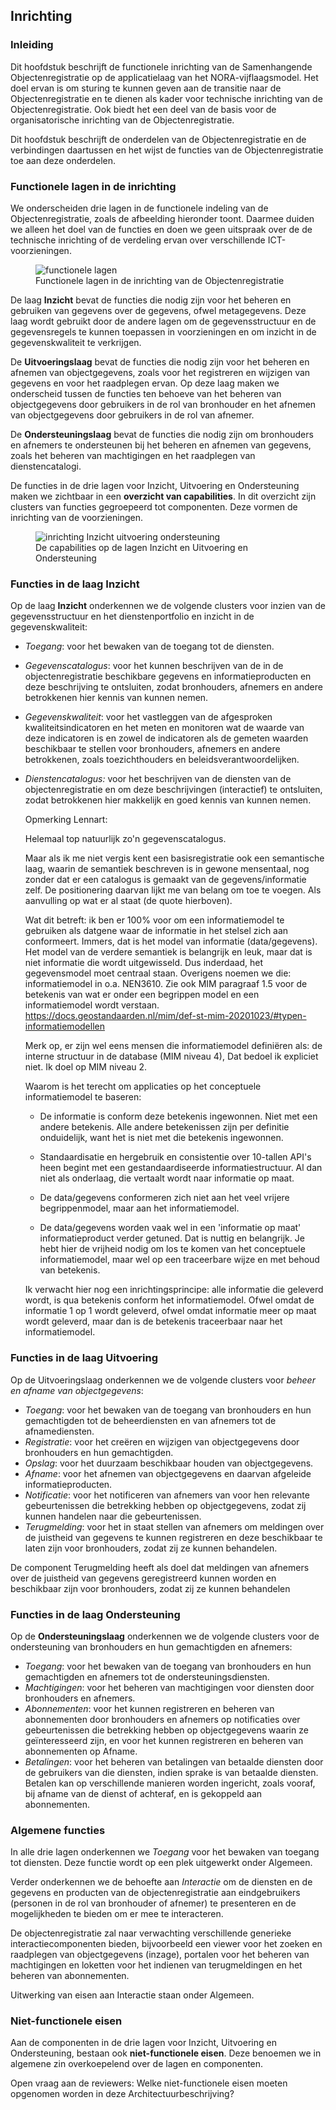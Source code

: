 ## Inrichting

### Inleiding

Dit hoofdstuk beschrijft de functionele inrichting van de Samenhangende Objectenregistratie op de applicatielaag van het NORA-vijflaagsmodel. Het doel ervan is om sturing te kunnen geven aan de transitie naar de Objectenregistratie en te dienen als kader voor technische inrichting van de Objectenregistratie. Ook biedt het een deel van de basis voor de organisatorische inrichting van de Objectenregistratie. 

Dit hoofdstuk beschrijft de onderdelen van de Objectenregistratie en de verbindingen daartussen en het wijst de functies van de Objectenregistratie toe aan deze onderdelen. 

### Functionele lagen in de inrichting

We onderscheiden drie lagen in de functionele indeling van de Objectenregistratie, zoals de afbeelding hieronder toont. Daarmee duiden we alleen het doel van de functies en doen we geen uitspraak over de de technische inrichting of de verdeling ervan over verschillende ICT-voorzieningen.

<figure id="inrichtinglagen">
    <img src="media/functionele-lagen-objectenregistratie.png" alt="functionele lagen">
    <figcaption>Functionele lagen in de inrichting van de Objectenregistratie</figcaption>
</figure>

De laag **Inzicht** bevat de functies die nodig zijn voor het beheren en gebruiken van gegevens over de gegevens, ofwel metagegevens. Deze laag wordt gebruikt door de andere lagen om de gegevensstructuur en de gegevensregels te kunnen toepassen in voorzieningen en om inzicht in de gegevenskwaliteit te verkrijgen.

De **Uitvoeringslaag** bevat de functies die nodig zijn voor het beheren en afnemen van objectgegevens, zoals voor het registreren en wijzigen van gegevens en voor het raadplegen ervan. Op deze laag maken we onderscheid tussen de functies ten behoeve van het beheren van objectgegevens door gebruikers in de rol van bronhouder en het afnemen van objectgegevens door gebruikers in de rol van afnemer. 

De **Ondersteuningslaag** bevat de functies die nodig zijn om bronhouders en afnemers te ondersteunen bij het beheren en afnemen van gegevens, zoals het beheren van machtigingen en het raadplegen van dienstencatalogi.

De functies in de drie lagen voor Inzicht, Uitvoering en Ondersteuning maken we zichtbaar in een **overzicht van capabilities**. In dit overzicht zijn clusters van functies gegroepeerd tot componenten. Deze vormen de inrichting van de voorzieningen. 

<figure id="Inzicht-inrichting-uitvoering">
    <img src="media/inrichting-inzicht-uitvoering-ondersteuning-objectenregistratie.png" alt="inrichting Inzicht uitvoering ondersteuning">
    <figcaption>De capabilities op de lagen Inzicht en Uitvoering en Ondersteuning</figcaption>
</figure>


### Functies in de laag Inzicht

Op de laag **Inzicht** onderkennen we de volgende clusters voor inzien van de gegevensstructuur en het dienstenportfolio en inzicht in de gegevenskwaliteit: 

- *Toegang*: voor het bewaken van de toegang tot de diensten.
- *Gegevenscatalogus*: voor het kunnen beschrijven van de in de objectenregistratie beschikbare gegevens en informatieproducten en deze beschrijving te ontsluiten, zodat bronhouders, afnemers en andere betrokkenen hier kennis van kunnen nemen.
 - *Gegevenskwaliteit*: voor het vastleggen van de afgesproken kwaliteitsindicatoren en het meten en monitoren wat de waarde van deze indicatoren is en zowel de indicatoren als de gemeten waarden beschikbaar te stellen voor bronhouders, afnemers en andere betrokkenen, zoals toezichthouders en beleidsverantwoordelijken.
 - *Dienstencatalogus:* voor het beschrijven van de diensten van de objectenregistratie en om deze beschrijvingen (interactief) te ontsluiten, zodat betrokkenen hier makkelijk en goed kennis van kunnen nemen.


    Opmerking Lennart: 

    Helemaal top natuurlijk zo'n gegevenscatalogus.

    Maar als ik me niet vergis kent een basisregistratie ook een semantische laag, waarin de semantiek beschreven is in gewone mensentaal, nog zonder dat er een catalogus is gemaakt van de gegevens/informatie zelf. De positionering daarvan lijkt me van belang om toe te voegen. Als aanvulling op wat er al staat (de quote hierboven).

    Wat dit betreft: ik ben er 100% voor om een informatiemodel te gebruiken als datgene waar de informatie in het stelsel zich aan conformeert. Immers, dat is het model van informatie (data/gegevens). Het model van de verdere semantiek is belangrijk en leuk, maar dat is niet informatie die wordt uitgewisseld. Dus inderdaad, het gegevensmodel moet centraal staan. Overigens noemen we die: informatiemodel in o.a. NEN3610. Zie ook MIM paragraaf 1.5 voor de betekenis van wat er onder een begrippen model en een informatiemodel wordt verstaan.
https://docs.geostandaarden.nl/mim/def-st-mim-20201023/#typen-informatiemodellen

    Merk op, er zijn wel eens mensen die informatiemodel definiëren als: de interne structuur in de database (MIM niveau 4), Dat bedoel ik expliciet niet. Ik doel op MIM niveau 2. 
    
    Waarom is het terecht om applicaties op het conceptuele informatiemodel te baseren:

    - De informatie is conform deze betekenis ingewonnen. Niet met een andere betekenis. Alle andere betekenissen zijn per definitie onduidelijk, want het is niet met die betekenis ingewonnen.

    - Standaardisatie en hergebruik en consistentie over 10-tallen API's heen begint met een gestandaardiseerde informatiestructuur. Al dan niet als onderlaag, die vertaalt wordt naar informatie op maat.

    - De data/gegevens conformeren zich niet aan het veel vrijere begrippenmodel, maar aan het informatiemodel.

    - De data/gegevens worden vaak wel in een 'informatie op maat' informatieproduct verder getuned. Dat is nuttig en belangrijk. Je hebt hier de vrijheid nodig om los te komen van het conceptuele informatiemodel, maar wel op een traceerbare wijze en met behoud van betekenis.

    Ik verwacht hier nog een inrichtingsprincipe: alle informatie die geleverd wordt, is qua betekenis conform het informatiemodel. Ofwel omdat de informatie 1 op 1 wordt geleverd, ofwel omdat informatie meer op maat wordt geleverd, maar dan is de betekenis traceerbaar naar het informatiemodel.


### Functies in de laag Uitvoering

Op de Uitvoeringslaag onderkennen we de volgende clusters voor *beheer en afname van objectgegevens*:
- *Toegang*: voor het bewaken van de toegang van bronhouders en hun gemachtigden tot de beheerdiensten en van afnemers tot de afnamediensten. 
- *Registratie*: voor het creëren en wijzigen van objectgegevens door bronhouders en hun gemachtigden.
- *Opslag*: voor het duurzaam beschikbaar houden van objectgegevens.
- *Afname*: voor het afnemen van objectgegevens en daarvan afgeleide informatieproducten.
- *Notificatie*: voor het notificeren van afnemers van voor hen relevante gebeurtenissen die betrekking hebben op objectgegevens, zodat zij kunnen handelen naar die gebeurtenissen.
- *Terugmelding*: voor het in staat stellen van afnemers om meldingen over de juistheid van gegevens te kunnen registreren en deze beschikbaar te laten zijn voor bronhouders, zodat zij ze kunnen behandelen.

De component Terugmelding heeft als doel dat meldingen van afnemers over de juistheid van gegevens geregistreerd kunnen worden en beschikbaar zijn voor bronhouders, zodat zij ze kunnen behandelen

### Functies in de laag Ondersteuning

Op de **Ondersteuningslaag** onderkennen we de volgende clusters voor de ondersteuning van bronhouders en hun gemachtigden en afnemers:
- *Toegang*: voor het bewaken van de toegang van bronhouders en hun gemachtigden en afnemers tot de ondersteuningsdiensten.
- *Machtigingen*: voor het beheren van machtigingen voor diensten door bronhouders en afnemers. 
- *Abonnementen*: voor het kunnen registreren en beheren van abonnementen door bronhouders en afnemers op notificaties over gebeurtenissen die betrekking hebben op objectgegevens waarin ze geïnteresseerd zijn, en voor het kunnen registreren en beheren van abonnementen op Afname.
- *Betalingen*: voor het beheren van betalingen van betaalde diensten door de gebruikers van die diensten, indien sprake is van betaalde diensten. Betalen kan op verschillende manieren worden ingericht, zoals vooraf, bij afname van de dienst of achteraf, en is gekoppeld aan abonnementen.



### Algemene functies

In alle drie lagen onderkennen we *Toegang* voor het bewaken van toegang tot diensten. Deze functie wordt op een plek uitgewerkt onder Algemeen. 

Verder onderkennen we de behoefte aan *Interactie* om de diensten en de gegevens en producten van de objectenregistratie aan eindgebruikers (personen in de rol van bronhouder of afnemer) te presenteren en de mogelijkheden te bieden om er mee te interacteren.

De objectenregistratie zal naar verwachting verschillende generieke interactiecomponenten bieden, bijvoorbeeld een viewer voor het zoeken en raadplegen van objectgegevens (inzage), portalen voor het beheren van machtigingen en loketten voor het indienen van terugmeldingen en het beheren van abonnementen.

Uitwerking van eisen aan Interactie staan onder Algemeen.

### Niet-functionele eisen

Aan de componenten in de drie lagen voor Inzicht, Uitvoering en Ondersteuning, bestaan ook **niet-functionele eisen**. Deze benoemen we in algemene zin overkoepelend over de lagen en componenten.

<p class='note'>
Open vraag aan de reviewers: Welke niet-functionele eisen moeten opgenomen worden in deze Architectuurbeschrijving?
</p>


